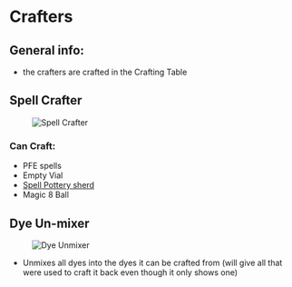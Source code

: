 # Crafters

## General info:

* the crafters are crafted in the Crafting Table



## Spell Crafter

<figure><img src="broken-reference" alt="Spell Crafter"><figcaption></figcaption></figure>

### Can Craft:

* PFE spells
* Empty Vial
* [Spell Pottery sherd](../pottery-sherds/)
* Magic 8 Ball



## Dye Un-mixer

<figure><img src="broken-reference" alt="Dye Unmixer"><figcaption></figcaption></figure>

* Unmixes all dyes into the dyes it can be crafted from (will give all that were used to craft it back even though it only shows one)
